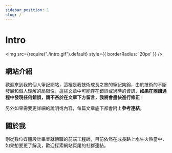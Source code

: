 ```yaml
---
sidebar_position: 1
slug: /
---
```

# Intro

<img src={require("./intro.gif").default} style={{ borderRadius: '20px' }} />

## 網站介紹

歡迎來到我的個人筆記網站，這裡是我技術成長之旅的筆記集錦，由於技術的不斷發展和個人理解的局限性，這些文章中可能存在錯誤或過時的資訊，**如果在閱讀過程中發現任何錯誤，請不吝於在文章下方留言，我將會盡快進行修正**！

另外如果需要更詳細的說明或內容，每篇文章底下都會附上**參考連結**。

## 關於我

剛從數位媒體設計畢業就轉職的前端工程師，目前依然在成長路上水生火熱當中，如果想要更了解我，歡迎探索網站頁尾的社群連結。